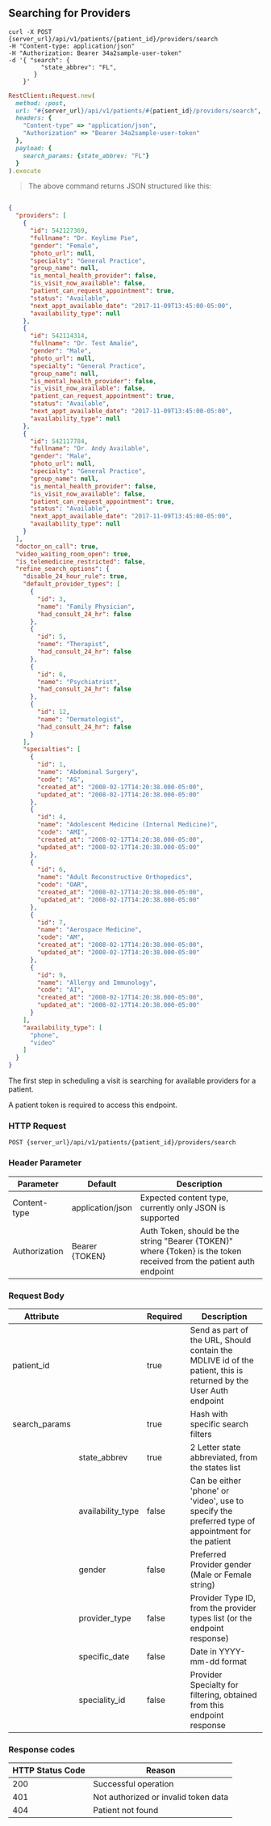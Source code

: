 ## Searching for Providers

```shell
curl -X POST {server_url}/api/v1/patients/{patient_id}/providers/search
-H "Content-type: application/json"
-H "Authorization: Bearer 34a2sample-user-token"
-d '{ "search": {
         "state_abbrev": "FL",
       }
    }'
```

```ruby
RestClient::Request.new(
  method: :post,
  url: "#{server_url}/api/v1/patients/#{patient_id}/providers/search",
  headers: {
    "Content-type" => "application/json",
    "Authorization" => "Bearer 34a2sample-user-token"
  },
  payload: {
    search_params: {state_abbrev: "FL"}
  }
).execute
```
> The above command returns JSON structured like this:

```json

{
  "providers": [
    {
      "id": 542127369,
      "fullname": "Dr. Keylime Pie",
      "gender": "Female",
      "photo_url": null,
      "specialty": "General Practice",
      "group_name": null,
      "is_mental_health_provider": false,
      "is_visit_now_available": false,
      "patient_can_request_appointment": true,
      "status": "Available",
      "next_appt_available_date": "2017-11-09T13:45:00-05:00",
      "availability_type": null
    },
    {
      "id": 542114314,
      "fullname": "Dr. Test Amalie",
      "gender": "Male",
      "photo_url": null,
      "specialty": "General Practice",
      "group_name": null,
      "is_mental_health_provider": false,
      "is_visit_now_available": false,
      "patient_can_request_appointment": true,
      "status": "Available",
      "next_appt_available_date": "2017-11-09T13:45:00-05:00",
      "availability_type": null
    },
    {
      "id": 542117784,
      "fullname": "Dr. Andy Available",
      "gender": "Male",
      "photo_url": null,
      "specialty": "General Practice",
      "group_name": null,
      "is_mental_health_provider": false,
      "is_visit_now_available": false,
      "patient_can_request_appointment": true,
      "status": "Available",
      "next_appt_available_date": "2017-11-09T13:45:00-05:00",
      "availability_type": null
    }
  ],
  "doctor_on_call": true,
  "video_waiting_room_open": true,
  "is_telemedicine_restricted": false,
  "refine_search_options": {
    "disable_24_hour_rule": true,
    "default_provider_types": [
      {
        "id": 3,
        "name": "Family Physician",
        "had_consult_24_hr": false
      },
      {
        "id": 5,
        "name": "Therapist",
        "had_consult_24_hr": false
      },
      {
        "id": 6,
        "name": "Psychiatrist",
        "had_consult_24_hr": false
      },
      {
        "id": 12,
        "name": "Dermatologist",
        "had_consult_24_hr": false
      }
    ],
    "specialties": [
      {
        "id": 1,
        "name": "Abdominal Surgery",
        "code": "AS",
        "created_at": "2008-02-17T14:20:38.000-05:00",
        "updated_at": "2008-02-17T14:20:38.000-05:00"
      },
      {
        "id": 4,
        "name": "Adolescent Medicine (Internal Medicine)",
        "code": "AMI",
        "created_at": "2008-02-17T14:20:38.000-05:00",
        "updated_at": "2008-02-17T14:20:38.000-05:00"
      },
      {
        "id": 6,
        "name": "Adult Reconstructive Orthopedics",
        "code": "OAR",
        "created_at": "2008-02-17T14:20:38.000-05:00",
        "updated_at": "2008-02-17T14:20:38.000-05:00"
      },
      {
        "id": 7,
        "name": "Aerospace Medicine",
        "code": "AM",
        "created_at": "2008-02-17T14:20:38.000-05:00",
        "updated_at": "2008-02-17T14:20:38.000-05:00"
      },
      {
        "id": 9,
        "name": "Allergy and Immunology",
        "code": "AI",
        "created_at": "2008-02-17T14:20:38.000-05:00",
        "updated_at": "2008-02-17T14:20:38.000-05:00"
      }
    ],
    "availability_type": [
      "phone",
      "video"
    ]
  }
}

```

The first step in scheduling a visit is searching for available providers for a patient.

A patient token is required to access this endpoint.


### HTTP Request

`POST {server_url}/api/v1/patients/{patient_id}/providers/search`


### Header Parameter

Parameter     | Default          | Description
---------     | -------          | -------
Content-type  | application/json | Expected content type, currently only JSON is supported
Authorization | Bearer {TOKEN}   | Auth Token, should be the string "Bearer {TOKEN}" where {Token} is the token received from the patient auth endpoint


### Request Body

Attribute     |                | Required  | Description
---------     |---------       | --------  | -----------
patient_id    |                | true      | Send as part of the URL, Should contain the MDLIVE id of the patient, this is returned by the User Auth endpoint
search_params |                | true      | Hash with specific search filters
              | state_abbrev   | true      | 2 Letter state abbreviated, from the states list
              | availability_type| false   | Can be either 'phone' or 'video', use to specify the preferred type of appointment for the patient
              | gender         | false     | Preferred Provider gender (Male or Female string)
              | provider_type  | false     | Provider Type ID, from the provider types list (or the endpoint response)
              | specific_date  | false     | Date in YYYY-mm-dd format
              | speciality_id  | false     | Provider Specialty for filtering, obtained from this endpoint response
              
### Response codes

HTTP Status Code | 	Reason
----             |  ------  
200	             |  Successful operation
401	             |  Not authorized or invalid token data
404	             |  Patient not found

